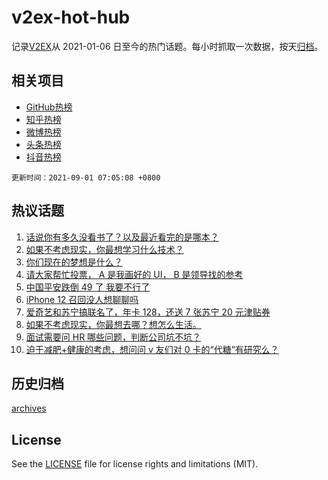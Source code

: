 # v2ex-hot-hub

 记录[V2EX](https://www.v2ex.com/)从 2021-01-06 日至今的热门话题。每小时抓取一次数据，按天[归档](archives)。
 
 ## 相关项目

- [GitHub热榜](https://github.com/lonnyzhang423/github-hot-hub)
- [知乎热榜](https://github.com/lonnyzhang423/zhihu-hot-hub)
- [微博热榜](https://github.com/lonnyzhang423/weibo-hot-hub)
- [头条热榜](https://github.com/lonnyzhang423/toutiao-hot-hub)
- [抖音热榜](https://github.com/lonnyzhang423/douyin-hot-hub)


 `更新时间：2021-09-01 07:05:08 +0800`

## 热议话题

1. [话说你有多久没看书了？以及最近看完的是哪本？](https://www.v2ex.com/t/798973)
1. [如果不考虑现实，你最想学习什么技术？](https://www.v2ex.com/t/799024)
1. [你们现在的梦想是什么？](https://www.v2ex.com/t/798978)
1. [请大家帮忙投票， A 是我画好的 UI， B 是领导找的参考](https://www.v2ex.com/t/799039)
1. [中国平安跌倒 49 了 我要不行了](https://www.v2ex.com/t/798999)
1. [iPhone 12 召回没人想聊聊吗](https://www.v2ex.com/t/798974)
1. [爱奇艺和苏宁搞联名了，年卡 128，还送 7 张苏宁 20 元津贴券](https://www.v2ex.com/t/798965)
1. [如果不考虑现实，你最想去哪？想怎么生活。](https://www.v2ex.com/t/799067)
1. [面试需要问 HR 哪些问题，判断公司坑不坑？](https://www.v2ex.com/t/798968)
1. [迫于减肥+健康的考虑，想问问 v 友们对 0 卡的“代糖”有研究么？](https://www.v2ex.com/t/799006)

## 历史归档

[archives](archives)

## License

See the [LICENSE](LICENSE) file for license rights and limitations (MIT).
